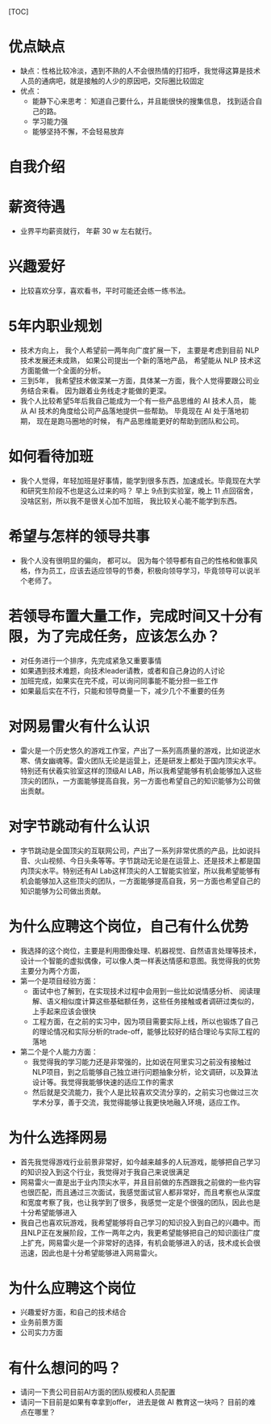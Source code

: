 [TOC]
# 优点缺点
* 缺点：性格比较冷淡，遇到不熟的人不会很热情的打招呼，我觉得这算是技术人员的通病吧，就是接触的人少的原因吧，交际圈比较固定
* 优点：
    * 能静下心来思考： 知道自己要什么，并且能很快的搜集信息， 找到适合自己的路。
    * 学习能力强
    * 能够坚持不懈，不会轻易放弃

# 自我介绍

# 薪资待遇
* 业界平均薪资就行， 年薪 30 w 左右就行。

# 兴趣爱好
* 比较喜欢分享，喜欢看书，平时可能还会练一练书法。

# 5年内职业规划
* 技术方向上， 我个人希望前一两年向广度扩展一下， 主要是考虑到目前 NLP 技术发展还未成熟， 如果公司提出一个新的落地产品， 希望能从 NLP 技术这方面能做一个全面的分析。
* 三到5年， 我希望技术做深某一方面，具体某一方面，我个人觉得要跟公司业务结合来看。 因为跟着业务线走才能做的更深。
* 我个人比较希望5年后我自己能成为一个有一些产品思维的 AI 技术人员， 能从 AI 技术的角度给公司产品落地提供一些帮助。 毕竟现在 AI 处于落地初期， 现在是跑马圈地的时候， 有产品思维能更好的帮助到团队和公司。

# 如何看待加班
* 我个人觉得，年轻加班是好事情，能学到很多东西，加速成长。毕竟现在大学和研究生阶段不也是这么过来的吗？ 早上 9点到实验室，晚上 11 点回宿舍，没啥区别，所以我不是很关心加不加班， 我比较关心能不能学到东西。

# 希望与怎样的领导共事
* 我个人没有很明显的偏向， 都可以。 因为每个领导都有自己的性格和做事风格，作为员工，应该去适应领导的节奏，积极向领导学习，毕竟领导可以说半个老师了。


# 若领导布置大量工作，完成时间又十分有限，为了完成任务，应该怎么办？
* 对任务进行一个排序，先完成紧急又重要事情
* 如果遇到技术难题，向技术leader请教，或者和自己身边的人讨论
* 加班完成，如果实在完不成，可以询问同事能不能分担一些工作
* 如果最后实在不行，只能和领导商量一下，减少几个不重要的任务

# 对网易雷火有什么认识
* 雷火是一个历史悠久的游戏工作室，产出了一系列高质量的游戏，比如说逆水寒、倩女幽魂等。雷火团队无论是运营上，还是研发上都处于国内顶尖水平。特别还有伏羲实验室这样的顶级AI LAB，所以我希望能够有机会能够加入这些顶尖的团队，一方面能够提高自我，另一方面也希望自己的知识能够为公司做出贡献。

# 对字节跳动有什么认识
* 字节跳动是全国顶尖的互联网公司，产出了一系列非常优质的产品，比如说抖音、火山视频、今日头条等等。字节跳动无论是在运营上、还是技术上都是国内顶尖水平。特别还有AI Lab这样顶尖的人工智能实验室，所以我希望能够有机会能够加入这些顶尖的团队，一方面能够提高自我，另一方面也希望自己的知识能够为公司做出贡献。


# 为什么应聘这个岗位，自己有什么优势
* 我选择的这个岗位，主要是利用图像处理、机器视觉、自然语言处理等技术，设计一个智能的虚拟偶像，可以像人类一样表达情感和意图。我觉得我的优势主要分为两个方面，
* 第一个是项目经验方面：
    * 面试中也了解到，在实现技术过程中会用到一些比如说情感分析、 阅读理解、语义相似度计算这些基础额任务，这些任务接触或者调研过类似的，上手起来应该会很快
    * 工程方面，在之前的实习中，因为项目需要实际上线，所以也锻炼了自己的理论情况和实际分析的trade-off，能够比较好的结合理论与实际工程的落地
* 第二个是个人能力方面：
    * 我觉得我的学习能力还是非常强的，比如说在阿里实习之前没有接触过NLP项目，到之后能够自己独立进行问题抽象分析，论文调研，以及算法设计等。我觉得我能够快速的适应工作的需求
    * 然后就是交流能力，我个人是比较喜欢交流分享的，之前实习也做过三次学术分享，善于交流，我觉得能够让我更快地融入环境，适应工作。

# 为什么选择网易
* 首先我觉得游戏行业前景非常好，如今越来越多的人玩游戏，能够把自己学习的知识投入到这个行业，我觉得对于我自己来说很满足
* 网易雷火一直是出于业内顶尖水平，并且目前做的东西跟我之前做的一些内容也很匹配，而且通过三次面试，我感觉面试官人都非常好，而且考察也从深度和宽度考察了我，也让我学到了很多，我感觉一定是个很强的团队，因此也是十分希望能够进入
* 我自己也喜欢玩游戏，我希望能够将自己学习的知识投入到自己的兴趣中。而且NLP正在发展阶段，工作一两年之内，我更希望能够把自己的知识面往广度上扩充，网易雷火是一个非常好的选择，有机会能够进入的话，技术成长会很迅速，因此也是十分希望能够进入网易雷火。

# 为什么应聘这个岗位
* 兴趣爱好方面，和自己的技术结合
* 业务前景方面
* 公司实力方面

# 有什么想问的吗？
* 请问一下贵公司目前AI方面的团队规模和人员配置
* 请问一下目前是如果有幸拿到offer， 进去是做 AI 教育这一块吗？ 目前的难点在哪里？
